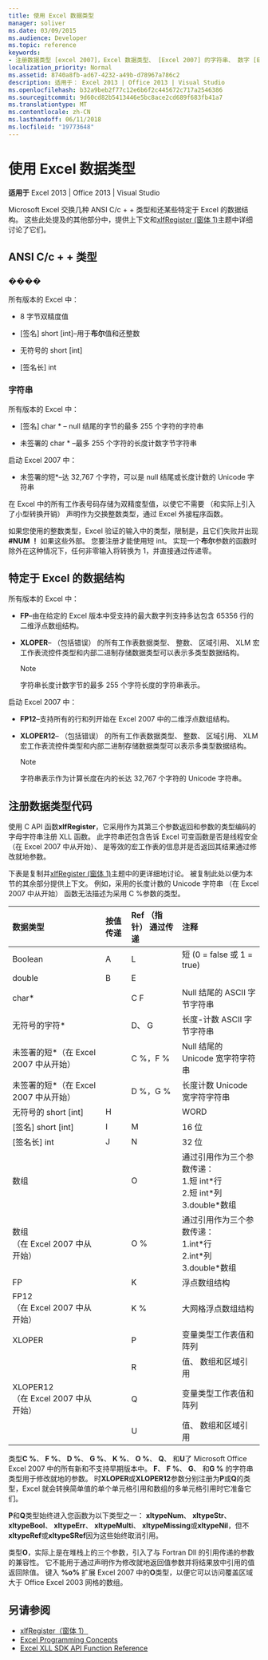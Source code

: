 ```yaml
---
title: 使用 Excel 数据类型
manager: soliver
ms.date: 03/09/2015
ms.audience: Developer
ms.topic: reference
keywords:
- 注册数据类型 [excel 2007]，Excel 数据类型、 [Excel 2007] 的字符串、 数字 [Excel 2007]、 数据结构 [Excel 2007]，数据类型 [Excel 2007]
localization_priority: Normal
ms.assetid: 8740a8fb-ad67-4232-a49b-d78967a786c2
description: 适用于： Excel 2013 | Office 2013 | Visual Studio
ms.openlocfilehash: b32a9beb2f77c12e6b6f2c445672c717a2546386
ms.sourcegitcommit: 9d60cd82b5413446e5bc8ace2cd689f683fb41a7
ms.translationtype: MT
ms.contentlocale: zh-CN
ms.lasthandoff: 06/11/2018
ms.locfileid: "19773648"
---
```

# <a name="data-types-used-by-excel"></a>使用 Excel 数据类型

**适用于** Excel 2013 | Office 2013 | Visual Studio 
  
Microsoft Excel 交换几种 ANSI C/c + + 类型和还某些特定于 Excel 的数据结构。 这些此处提及的其他部分中，提供上下文和[xlfRegister (窗体 1)](xlfregister-form-1.md)主题中详细讨论了它们。 
  
## <a name="ansi-cc-types"></a>ANSI C/c + + 类型

### <a name="numbers"></a>����

所有版本的 Excel 中：
  
- 8 字节双精度值
    
- [签名] short [int]&ndash;用于**布尔**值和还整数 
    
- 无符号的 short [int]
    
- [签名长] int
    
### <a name="strings"></a>字符串

所有版本的 Excel 中：
  
- [签名] char \* &ndash; null 结尾的字节的最多 255 个字符的字符串
    
- 未签署的 char \* &ndash;最多 255 个字符的长度计数字节字符串
    
启动 Excel 2007 中：
  
- 未签署的短\*&ndash;达 32,767 个字符，可以是 null 结尾或长度计数的 Unicode 字符串
    
在 Excel 中的所有工作表号码存储为双精度型值，以使它不需要 （和实际上引入了小型转换开销） 声明作为交换整数类型，通过 Excel 外接程序函数。
  
如果您使用的整数类型，Excel 验证的输入中的类型，限制是，且它们失败并出现 **#NUM ！** 如果这些外部。 您要注册才能使用短 int。 实现一个**布尔**参数的函数时除外在这种情况下，任何非零输入将转换为 1，并直接通过传递零。 
  
## <a name="excel-specific-data-structures"></a>特定于 Excel 的数据结构

所有版本的 Excel 中：
  
- **FP**&ndash;由在给定的 Excel 版本中受支持的最大数字列支持多达包含 65356 行的二维浮点数组结构。 
    
- **XLOPER**&ndash; （包括错误） 的所有工作表数据类型、 整数、 区域引用、 XLM 宏工作表流控件类型和内部二进制存储数据类型可以表示多类型数据结构。 
    
   > [!NOTE]
   > 字符串长度计数字节的最多 255 个字符长度的字符串表示。 
  
启动 Excel 2007 中：
  
- **FP12**&ndash;支持所有的行和列开始在 Excel 2007 中的二维浮点数组结构。 
    
- **XLOPER12**&ndash; （包括错误） 的所有工作表数据类型、 整数、 区域引用、 XLM 宏工作表流控件类型和内部二进制存储数据类型可以表示多类型数据结构。 
    
   > [!NOTE]
   > 字符串表示作为计算长度在内的长达 32,767 个字符的 Unicode 字符串。 
  
## <a name="registration-data-type-codes"></a>注册数据类型代码

使用 C API 函数**xlfRegister**，它采用作为其第三个参数返回和参数的类型编码的字母字符串注册 XLL 函数。 此字符串还包含告诉 Excel 可变函数是否是线程安全 （在 Excel 2007 中从开始）、 是等效的宏工作表的信息并是否返回其结果通过修改就地参数。
  
下表是复制并[xlfRegister (窗体 1)](xlfregister-form-1.md)主题中的更详细地讨论。 被复制此处以便为本节的其余部分提供上下文。 例如，采用的长度计数的 Unicode 字符串 （在 Excel 2007 中从开始） 函数无法描述为采用 C %参数的类型。 
  
|数据类型|按值传递|Ref （指针） 通过传递|注释|
|:-----|:-----|:-----|:-----|
|Boolean  <br/> |A  <br/> |L  <br/> |短 (0 = false 或 1 = true)  <br/> |
|double  <br/> |B  <br/> |E  <br/> ||
|char\*  <br/> ||C F  <br/> |Null 结尾的 ASCII 字节字符串  <br/> |
|无符号的字符\*  <br/> ||D、 G  <br/> |长度-计数 ASCII 字节字符串  <br/> |
|未签署的短\*（在 Excel 2007 中从开始）  <br/> ||C %，F %  <br/> |Null 结尾的 Unicode 宽字符字符串  <br/> |
|未签署的短\*（在 Excel 2007 中从开始）  <br/> ||D %，G %  <br/> |长度计数 Unicode 宽字符字符串  <br/> |
|无符号的 short [int]  <br/> |H  <br/> ||WORD  <br/> |
|[签名] short [int]  <br/> |I  <br/> |M  <br/> |16 位  <br/> |
|[签名长] int  <br/> |J  <br/> |N  <br/> |32 位  <br/> |
|数组  <br/> ||O  <br/> | 通过引用作为三个参数传递：  <br/>1.短 int\*行  <br/>2.短 int\*列  <br/>3.double\*数组  <br/> |
|数组  <br/> （在 Excel 2007 中从开始）  <br/> ||O %  <br/> | 通过引用作为三个参数传递：  <br/>1.int\*行  <br/>2.int\*列  <br/>3.double\*数组  <br/> |
|FP  <br/> ||K  <br/> |浮点数组结构  <br/> |
|FP12  <br/> （在 Excel 2007 中从开始）  <br/> ||K %  <br/> |大网格浮点数组结构  <br/> |
|XLOPER  <br/> ||P  <br/> |变量类型工作表值和阵列  <br/> |
|||R  <br/> |值、 数组和区域引用  <br/> |
|XLOPER12  <br/> （在 Excel 2007 中从开始）  <br/> ||Q  <br/> |变量类型工作表值和阵列  <br/> |
|||U  <br/> |值、 数组和区域引用  <br/> |
   
类型**C %**、 **F %**、 **D %**、 **G %**、 **K %**、 **O %**、 **Q**、 和**U**了 Microsoft Office Excel 2007 中的所有新和不支持早期版本中。 **F**、 **F %**、 **G**、 和**G %** 的字符串类型用于修改就地的参数。 时**XLOPER**或**XLOPER12**参数分别注册为**P**或**Q**的类型，Excel 就会转换简单值的单个单元格引用和数组的多单元格引用时它准备它们。 
  
**P**和**Q**类型始终进入您函数为以下类型之一： **xltypeNum**、 **xltypeStr**、 **xltypeBool**、 **xltypeErr**、 **xltypeMulti**、 **xltypeMissing**或**xltypeNil**，但不**xltypeRef**或**xltypeSRef**因为这些始终取消引用。 
  
类型**O**，实际上是在堆栈上的三个参数，引入了与 Fortran Dll 的引用传递的参数的兼容性。 它不能用于通过声明作为修改就地返回值参数并将结果放中引用的值返回除值。 键入 **%o%** 扩展 Excel 2007 中的**O**类型，以便它可以访问覆盖区域大于 Office Excel 2003 网格的数组。 
  
## <a name="see-also"></a>另请参阅

- [xlfRegister（窗体 1）](xlfregister-form-1.md)
- [Excel Programming Concepts](excel-programming-concepts.md)
- [Excel XLL SDK API Function Reference](excel-xll-sdk-api-function-reference.md)

